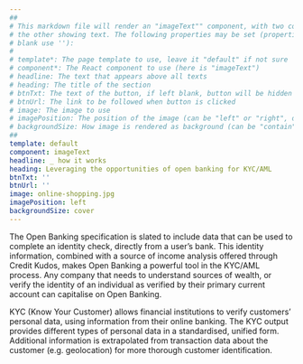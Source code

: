 ```yaml
---
##
# This markdown file will render an "imageText"" component, with two columns: one column showing an image and 
# the other showing text. The following properties may be set (properties with * are required, to leave a property 
# blank use ''):
#
# template*: The page template to use, leave it "default" if not sure
# component*: The React component to use (here is "imageText")
# headline: The text that appears above all texts
# heading: The title of the section
# btnTxt: The text of the button, if left blank, button will be hidden
# btnUrl: The link to be followed when button is clicked 
# image: The image to use
# imagePosition: The position of the image (can be "left" or "right", default is "left")
# backgroundSize: How image is rendered as background (can be "contain" or "cover", default is "cover")
##
template: default
component: imageText
headline: _ how it works
heading: Leveraging the opportunities of open banking for KYC/AML
btnTxt: ''
btnUrl: ''
image: online-shopping.jpg
imagePosition: left
backgroundSize: cover
---
```


The Open Banking specification is slated to include data that can be used to complete an identity check, directly from a
user’s bank. This identity information, combined with a source of income analysis offered through Credit Kudos, makes 
Open Banking a powerful tool in the KYC/AML process. Any company that needs to understand sources of wealth, or verify
the identity of an individual as verified by their primary current account can capitalise on Open Banking.

KYC (Know Your Customer) allows financial institutions to verify customers’ personal data, using information from their 
online banking. The KYC output provides different types of personal data in a standardised, unified form. Additional 
information is extrapolated from transaction data about the customer (e.g. geolocation) for more thorough customer 
identification.
